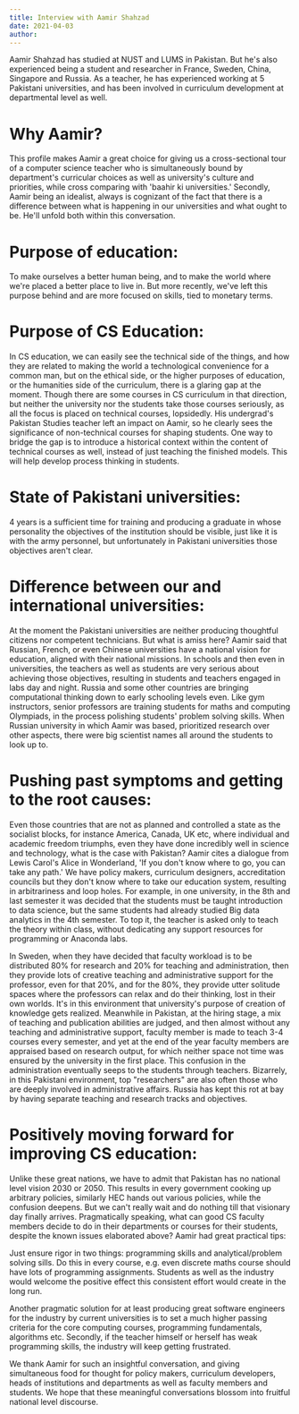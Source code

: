 ```yaml
---
title: Interview with Aamir Shahzad
date: 2021-04-03
author: 
---
```


Aamir Shahzad has studied at NUST and LUMS in Pakistan. But he's also experienced being a student and researcher in France, Sweden, China, Singapore and Russia. As a teacher, he has experienced working at 5 Pakistani universities, and has been involved in curriculum development at departmental level as well.

# Why Aamir?

This profile makes Aamir a great choice for giving us a cross-sectional tour of a computer science teacher who is simultaneously bound by department's curricular choices as well as university's culture and priorities, while cross comparing with 'baahir ki universities.' Secondly, Aamir being an idealist, always is cognizant of the fact that there is a difference between what is happening in our universities and what ought to be. He'll unfold both within this conversation.

# Purpose of education: 

To make ourselves a better human being, and to make the world where we're placed a better place to live in. But more recently, we've left this purpose behind and are more focused on skills, tied to monetary terms. 

# Purpose of CS Education:

In CS education, we can easily see the technical side of the things, and how they are related to making the world a technological convenience for a common man, but on the ethical side, or the higher purposes of education, or the humanities side of the curriculum, there is a glaring gap at the moment. Though there are some courses in CS curriculum in that direction, but neither the university nor the students take those courses seriously, as all the focus is placed on technical courses, lopsidedly. His undergrad's Pakistan Studies teacher left an impact on Aamir, so he clearly sees the significance of non-technical courses for shaping students. One way to bridge the gap is to introduce a historical context within the content of technical courses as well, instead of just teaching the finished models. This will help develop process thinking in students.

# State of Pakistani universities:

4 years is a sufficient time for training and producing a graduate in whose personality the objectives of the institution should be visible, just like it is with the army personnel, but unfortunately in Pakistani universities those objectives aren't clear.

# Difference between our and international universities:

At the moment the Pakistani universities are neither producing thoughtful citizens nor competent technicians. But what is amiss here? Aamir said that Russian, French, or even Chinese universities have a national vision for education, aligned with their national missions. In schools and then even in universities, the teachers as well as students are very serious about achieving those objectives, resulting in students and teachers engaged in labs day and night. Russia and some other countries are bringing computational thinking down to early schooling levels even. Like gym instructors, senior professors are training students for maths and computing Olympiads, in the process polishing students' problem solving skills. When Russian university in which Aamir was based, prioritized research over other aspects, there were big scientist names all around the students to look up to.

# Pushing past symptoms and getting to the root causes:

Even those countries that are not as planned and controlled a state as the socialist blocks, for instance America, Canada, UK etc, where individual and academic freedom triumphs, even they have done incredibly well in science and technology, what is the case with Pakistan? Aamir cites a dialogue from Lewis Carol's Alice in Wonderland, 'If you don't know where to go, you can take any path.' We have policy makers, curriculum designers, accreditation councils but they don't know where to take our education system, resulting in arbitrariness and loop holes. For example, in one university, in the 8th and last semester it was decided that the students must be taught introduction to data science, but the same students had already studied Big data analytics in the 4th semester. To top it, the teacher is asked only to teach the theory within class, without dedicating any support resources for programming or Anaconda labs.

In Sweden, when they have decided that faculty workload is to be distributed 80% for research and 20% for teaching and administration, then they provide lots of creative teaching and administrative support for the professor, even for that 20%, and for the 80%, they provide utter solitude spaces where the professors can relax and do their thinking, lost in their own worlds. It's in this environment that university's purpose of creation of knowledge gets realized. Meanwhile in Pakistan, at the hiring stage, a mix of teaching and publication abilities are judged, and then almost without any teaching and administrative support, faculty member is made to teach 3-4 courses every semester, and yet at the end of the year faculty members are appraised based on research output, for which neither space not time was ensured by the university in the first place. This confusion in the administration eventually seeps to the students through teachers. Bizarrely, in this Pakistani environment, top "researchers" are also often those who are deeply involved in administrative affairs. Russia has kept this rot at bay by having separate teaching and research tracks and objectives.

# Positively moving forward for improving CS education:

Unlike these great nations, we have to admit that Pakistan has no national level vision 2030 or 2050. This results in every government cooking up arbitrary policies, similarly HEC hands out various policies, while the confusion deepens. But we can't really wait and do nothing till that visionary day finally arrives. Pragmatically speaking, what can good CS faculty members decide to do in their departments or courses for their students, despite the known issues elaborated above? Aamir had great practical tips:

Just ensure rigor in two things: programming skills and analytical/problem solving sills. Do this in every course, e.g. even discrete maths course should have lots of programming assignments. Students as well as the industry would welcome the positive effect this consistent effort would create in the long run.

Another pragmatic solution for at least producing great software engineers for the industry by current universities is to set a much higher passing criteria for the core computing courses, programming fundamentals, algorithms etc. Secondly, if the teacher himself or herself has weak programming skills, the industry will keep getting frustrated.

We thank Aamir for such an insightful conversation, and giving simultaneous food for thought for policy makers, curriculum developers, heads of institutions and departments as well as faculty members and students. We hope that these meaningful conversations blossom into fruitful national level discourse.
